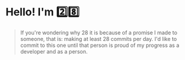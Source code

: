 # Hello! I'm 2️⃣8️⃣

> If you're wondering why 28 it is because of a promise I made to someone, that is: 
> making at least 28 commits per day. I'd like to commit to this one until that person
> is proud of my progress as a developer and as a person.
